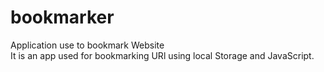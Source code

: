 # bookmarker
Application use to bookmark Website
<br>
It is an app used for  bookmarking URl using local Storage and JavaScript. 
